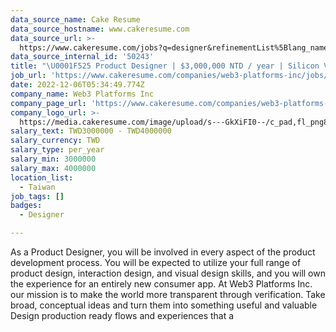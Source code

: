 ```yaml
---
data_source_name: Cake Resume
data_source_hostname: www.cakeresume.com
data_source_url: >-
  https://www.cakeresume.com/jobs?q=designer&refinementList%5Blang_name%5D%5B0%5D=English&refinementList%5Bsalary_type%5D=per_year
data_source_internal_id: '50243'
title: "\U0001F525 Product Designer | $3,000,000 NTD / year | Silicon Valley Startup"
job_url: 'https://www.cakeresume.com/companies/web3-platforms-inc/jobs/0e7ead'
date: 2022-12-06T05:34:49.774Z
company_name: Web3 Platforms Inc
company_page_url: 'https://www.cakeresume.com/companies/web3-platforms-inc'
company_logo_url: >-
  https://media.cakeresume.com/image/upload/s---GkXiFI0--/c_pad,fl_png8,h_200,w_200/v1666507635/lgwye4znpg6zfvqumnzy.png
salary_text: TWD3000000 - TWD4000000
salary_currency: TWD
salary_type: per_year
salary_min: 3000000
salary_max: 4000000
location_list:
  - Taiwan
job_tags: []
badges:
  - Designer

---
```


As a Product Designer, you will be involved in every aspect of the product development process. You will be expected to utilize your full range of product design, interaction design, and visual design skills, and you will own the experience for an entirely new consumer app. At Web3 Platforms Inc. our mission is to make the world more transparent through verification. Take broad, conceptual ideas and turn them into something useful and valuable Design production ready flows and experiences that a